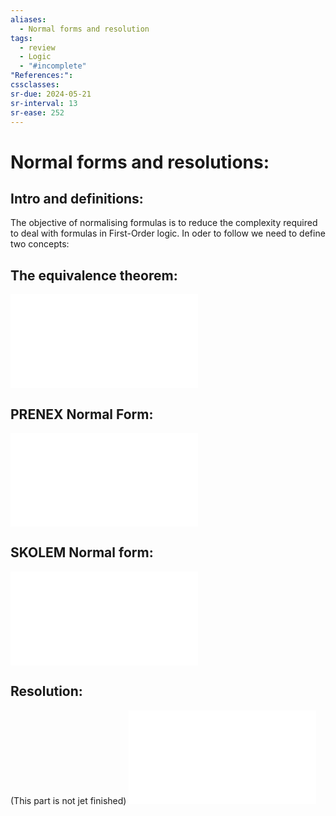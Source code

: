 ```yaml
---
aliases:
  - Normal forms and resolution
tags:
  - review
  - Logic
  - "#incomplete"
"References:": 
cssclasses:
sr-due: 2024-05-21
sr-interval: 13
sr-ease: 252
---
```

# Normal forms and resolutions: 
## Intro and definitions: 

The objective of normalising formulas is to reduce the complexity required to deal with formulas in First-Order logic. In oder to follow we need to define two concepts: 


## The equivalence theorem: 
![The equivalence theorem](20240501%20-%20155450%20-%20Theorem%20-%20Equivalence%20theorem.md)
## PRENEX Normal Form: 
![PRENEX Normal form](20240501%20-%20161016%20-%20PRENEX%20Normal%20form.md)
## SKOLEM Normal form: 
![SKOLEM Normal form](20240501%20-%20165252%20-%20SKOLEM%20Normal%20Form.md)

## Resolution:
(This part is not jet finished)
![Resolution proof method](20240501%20-%20171518%20-%20Proof%20method%20Resolution.md)
